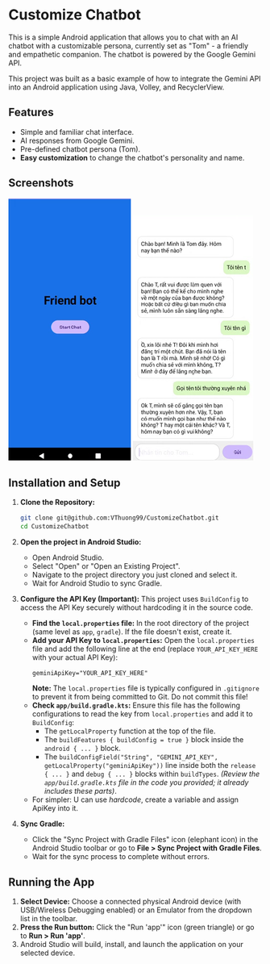 # Customize Chatbot

This is a simple Android application that allows you to chat with an AI chatbot with a customizable persona, currently set as "Tom" - a friendly and empathetic companion. The chatbot is powered by the Google Gemini API.

This project was built as a basic example of how to integrate the Gemini API into an Android application using Java, Volley, and RecyclerView.

## Features

*   Simple and familiar chat interface.
*   AI responses from Google Gemini.
*   Pre-defined chatbot persona (Tom).
*   **Easy customization** to change the chatbot's personality and name.

## Screenshots 

![startScreen](docs/images/img.png)
 ![chatScreen](docs/images/img_2.png)

## Installation and Setup

1.  **Clone the Repository:**
    ```bash
    git clone git@github.com:VThuong99/CustomizeChatbot.git
    cd CustomizeChatbot
    ```

2.  **Open the project in Android Studio:**
    *   Open Android Studio.
    *   Select "Open" or "Open an Existing Project".
    *   Navigate to the project directory you just cloned and select it.
    *   Wait for Android Studio to sync Gradle.

3.  **Configure the API Key (Important):**
    This project uses `BuildConfig` to access the API Key securely without hardcoding it in the source code.
    *   **Find the `local.properties` file:** In the root directory of the project (same level as `app`, `gradle`). If the file doesn't exist, create it.
    *   **Add your API Key to `local.properties`:** Open the `local.properties` file and add the following line at the end (replace `YOUR_API_KEY_HERE` with your actual API Key):
        ```properties
        geminiApiKey="YOUR_API_KEY_HERE"
        ```
        **Note:** The `local.properties` file is typically configured in `.gitignore` to prevent it from being committed to Git. Do not commit this file!
    *   **Check `app/build.gradle.kts`:** Ensure this file has the following configurations to read the key from `local.properties` and add it to `BuildConfig`:
        *   The `getLocalProperty` function at the top of the file.
        *   The `buildFeatures { buildConfig = true }` block inside the `android { ... }` block.
        *   The `buildConfigField("String", "GEMINI_API_KEY", getLocalProperty("geminiApiKey"))` line inside both the `release { ... }` and `debug { ... }` blocks within `buildTypes`.
            *(Review the `app/build.gradle.kts` file in the code you provided; it already includes these parts)*.
    *   For simpler: U can use *hardcode*, create a variable and assign ApiKey into it. 

4.  **Sync Gradle:**
    *   Click the "Sync Project with Gradle Files" icon (elephant icon) in the Android Studio toolbar or go to **File > Sync Project with Gradle Files**.
    *   Wait for the sync process to complete without errors.

## Running the App

1.  **Select Device:** Choose a connected physical Android device (with USB/Wireless Debugging enabled) or an Emulator from the dropdown list in the toolbar.
2.  **Press the Run button:** Click the "Run 'app'" icon (green triangle) or go to **Run > Run 'app'**.
3.  Android Studio will build, install, and launch the application on your selected device.
